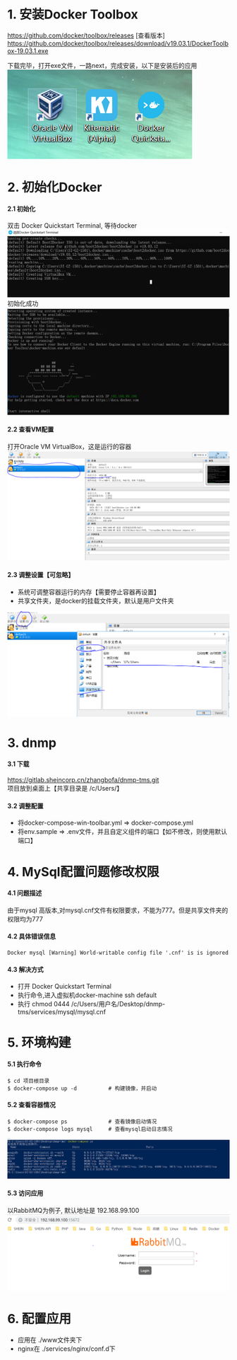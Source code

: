# 1. 安装Docker Toolbox
https://github.com/docker/toolbox/releases [查看版本]
https://github.com/docker/toolbox/releases/download/v19.03.1/DockerToolbox-19.03.1.exe

下载完毕，打开exe文件，一路next，完成安装，以下是安装后的应用  
![Demo Image](./images/docker-win-toolbox.png)

# 2. 初始化Docker
#### 2.1 初始化
双击 Docker Quickstart Terminal, 等待docker  
![Demo Image](./images/docker-win-toolbox1.png)
初始化成功  
![Demo Image](./images/docker-win-toolbox2.png)
#### 2.2 查看VM配置
打开Oracle VM VirtualBox，这是运行的容器  
![Demo Image](./images/docker-win-toolbox3.png)
#### 2.3 调整设置【可忽略】
- 系统可调整容器运行的内存【需要停止容器再设置】
- 共享文件夹，是docker的挂载文件夹，默认是用户文件夹

![Demo Image](./images/docker-win-toolbox4.png)

# 3. dnmp
#### 3.1 下载
https://gitlab.sheincorp.cn/zhangbofa/dnmp-tms.git  
项目放到桌面上【共享目录是 /c/Users/】
#### 3.2 调整配置
- 将docker-compose-win-toolbar.yml => docker-compose.yml
- 将env.sample => .env文件，并且自定义组件的端口【如不修改，则使用默认端口】

# 4. MySql配置问题修改权限
#### 4.1 问题描述
由于mysql 高版本,对mysql.cnf文件有权限要求，不能为777。但是共享文件夹的权限均为777
#### 4.2 具体错误信息
```
Docker mysql [Warning] World-writable config file '.cnf' is is ignored
```
#### 4.3 解决方式
- 打开 Docker Quickstart Terminal
- 执行命令,进入虚拟机docker-machine ssh default
- 执行 chmod 0444 /c/Users/用户名/Desktop/dnmp-tms/services/mysql/mysql.cnf

# 5. 环境构建
#### 5.1 执行命令
```
$ cd 项目根目录
$ docker-compose up -d          # 构建镜像，并启动
```
#### 5.2 查看容器情况
```
$ docker-compose ps             # 查看镜像启动情况
$ docker-compose logs mysql     # 查看mysql启动日志情况
```

![Demo Image](./images/docker-ps.png)

#### 5.3 访问应用
以RabbitMQ为例子, 默认地址是 192.168.99.100
![Demo Image](./images/docker-rabbitmq.png)

# 6. 配置应用
- 应用在 ./www文件夹下
- nginx在 ./services/nginx/conf.d下
